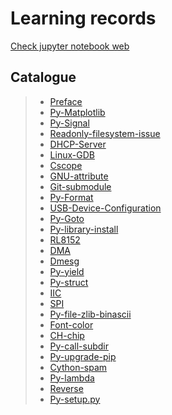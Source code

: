 # Learning records

[Check jupyter notebook web](https://nbviewer.jupyter.org/)

## Catalogue

> - [Preface](https://nbviewer.jupyter.org/github/openxzx/learn-record/blob/master/files/preface.ipynb)
> - [Py-Matplotlib](https://nbviewer.jupyter.org/github/openxzx/learn-record/blob/master/files/py-matplotlib.ipynb)
> - [Py-Signal](https://nbviewer.jupyter.org/github/openxzx/learn-record/blob/master/files/py-signal.ipynb)
> - [Readonly-filesystem-issue](https://nbviewer.jupyter.org/github/openxzx/learn-record/blob/master/files/read-only-file-system.ipynb)
> - [DHCP-Server](https://nbviewer.jupyter.org/github/openxzx/learn-record/blob/master/files/dhcp-server.ipynb)
> - [Linux-GDB](https://nbviewer.jupyter.org/github/openxzx/learn-record/blob/master/files/gdb.ipynb)
> - [Cscope](https://nbviewer.jupyter.org/github/openxzx/learn-record/blob/master/files/cscope.ipynb)
> - [GNU-attribute](https://nbviewer.jupyter.org/github/openxzx/learn-record/blob/master/files/attribute.ipynb)
> - [Git-submodule](https://nbviewer.jupyter.org/github/openxzx/learn-record/blob/master/files/git-submodule.ipynb)
> - [Py-Format](https://nbviewer.jupyter.org/github/openxzx/learn-record/blob/master/files/py-format.ipynb)
> - [USB-Device-Configuration](https://nbviewer.jupyter.org/github/openxzx/learn-record/blob/master/files/usb-device.ipynb)
> - [Py-Goto](https://nbviewer.jupyter.org/github/openxzx/learn-record/blob/master/files/py-goto.ipynb)
> - [Py-library-install](https://nbviewer.jupyter.org/github/openxzx/learn-record/blob/master/files/Ubuntu-python-library-version.ipynb)
> - [RL8152](https://nbviewer.jupyter.org/github/openxzx/learn-record/blob/master/files/RL8152-driver.ipynb)
> - [DMA](https://nbviewer.jupyter.org/github/openxzx/learn-record/blob/master/files/DMA.ipynb)
> - [Dmesg](https://nbviewer.jupyter.org/github/openxzx/learn-record/blob/master/files/dmesg.ipynb)
> - [Py-yield](https://nbviewer.jupyter.org/github/openxzx/learn-record/blob/master/files/py-yield.ipynb)
> - [Py-struct](https://nbviewer.jupyter.org/github/openxzx/learn-record/blob/master/files/py-struct.ipynb)
> - [IIC](https://nbviewer.jupyter.org/github/openxzx/learn-record/blob/master/files/IIC.ipynb)
> - [SPI](https://nbviewer.jupyter.org/github/openxzx/learn-record/blob/master/files/SPI.ipynb)
> - [Py-file-zlib-binascii](https://nbviewer.jupyter.org/github/openxzx/learn-record/blob/master/files/py-file-zlib-binascii.ipynb)
> - [Font-color](https://nbviewer.jupyter.org/github/openxzx/learn-record/blob/master/files/font-color.ipynb)
> - [CH-chip](https://nbviewer.jupyter.org/github/openxzx/learn-record/blob/master/files/ch-chip.ipynb)
> - [Py-call-subdir](https://nbviewer.jupyter.org/github/openxzx/learn-record/blob/master/files/py-call-subdir.ipynb)
> - [Py-upgrade-pip](https://nbviewer.jupyter.org/github/openxzx/learn-record/blob/master/files/py-upgrade-pip.ipynb)
> - [Cython-spam](https://nbviewer.jupyter.org/github/openxzx/learn-record/blob/master/files/cython-spam.ipynb)
> - [Py-lambda](https://nbviewer.jupyter.org/github/openxzx/learn-record/blob/master/files/py-lambda.ipynb)
> - [Reverse](https://nbviewer.jupyter.org/github/openxzx/learn-record/blob/master/files/reverse.ipynb)
> - [Py-setup.py](https://nbviewer.jupyter.org/github/openxzx/learn-record/blob/master/files/py-setup.ipynb)
